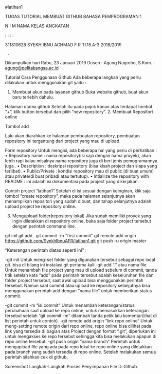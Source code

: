 #latihan1

TUGAS TUTORIAL MEMBUAT GITHUB
BAHASA PEMPROGRAMAN 1 
  



 



N I M
NAMA
KELAS
ANGKATAN
	
:
:
:
:

	
311810628
SYEKH IBNU ACHMAD F.R
TI.18.A-3
2018/2019

     .
Dikumpulkan hari  Rabu, 23 Januari 2019
Dosen : Agung Nugroho, S.Kom.  -  agung@pelitabangsa.ac.id    









Tutorial Cara Penggunaan Github
Ada beberapa langkah yang perlu dilakukan untuk menggunakan git yaitu :
1. Membuat akun pada layanan github
Buka website github, buat akun baru terlebih dahulu.

 
Halaman utama github
Setelah itu pada pojok kanan atas terdapat tombol “+”, klik button tersebut dan pilih “new repository”.
2. Membuat Repositori online
 
Tombol add


Lalu akan diarahkan ke halaman pembuatan repository, pembuatan repository ini tergantung dari project yang mau di upload.

 
Form repository
Untuk mengisi, ada beberapa hal yang perlu di perhatikan :
•	Repository name : nama repository(isi saja dengan nama proyek), akan lebih rapi kalau misalnya nama repository juga di beri jenis pemogramannya juga .
•	Description : deskripsi repository (bisa kisah project dan siapa yang terlibat).
•	Public/Private : kondisi repository mau di public (di buat umum) atau private(di buat pribadi atau tertutup).
•	Intiallize the repository with README : ini adalah isi dokumentasi pada project yang dikerjakan.

 
Contoh project “latihan1”
Setelah di isi sesuai dengan keinginan, klik saja tombol “create repository”, maka pada halaman selanjutnya akan menampilkan repositori yang sudah dibuat, dan tahap selanjutnya adalah upload project ke repository online.
 
3. Mengupload folder(repository lokal)
        Jika sudah memiliki proyek yang ingin diletakkan di repository online, buka saja folder project tersebut dengan perintah command line.

git init 
git add . 
git commit -m "first commit" 
git remote add origin https://github.com/SyekhIbnuAFR/latihan1.git 
git push -u origin master

“Keterangan perintah diatas seperti ini” :

-git init
Untuk meng-set folder yang digunakan tersebut sebagai repo local git. bisa di bilang ini instalasi git pertama kali
-git add “.” atau nama file
Untuk menambah file project yang mau di upload sebelum di commit, tanda titik setelah kata “add” pada perintah tersebut adalah keseluruhan file dan folder project tersebut, saat awal upload bisa menggunakan perintah tersebut. Namun saat commit atau upload ke repository selanjutnya bisa menggunakan perintah add dengan “nama file” untuk memberikan status commit. 

-git commit -m “isi commit”
Untuk menambah keterangan/status perubahaan saat upload ke repo online, untuk memasukkan keterangan tersebut setelah “git commit -m” ditambah tanda petik lalu komentar(lihat di list perintah untuk contoh).
-git remote add origin “link repo online”
Untuk meng-setting remote origin dari repo online, repo online bisa dilihat pada link yang tersedia di bagian atas Project dengan format “.git”, diperlukan ini untuk mengakses ke repo tersebut sehingga kita bisa melakukan apapun di repo online tersebut.
-git push origin “nama branch”
Perintah untuk mengupload file yang ada pada repo lokal ke repo online yang diletakkan pada branch yang sudah tersedia di repo online.
Setelah melakukan semua perintah silahkan cek di github, 

 

 
Screenshot Langkah-Langkah Proses Penyimpanan File Di Github.
